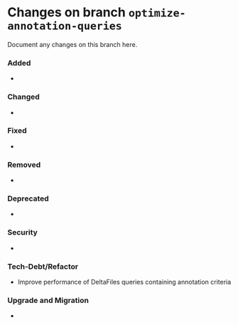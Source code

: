 # Changes on branch `optimize-annotation-queries`
Document any changes on this branch here.
### Added
- 

### Changed
- 

### Fixed
- 

### Removed
- 

### Deprecated
- 

### Security
- 

### Tech-Debt/Refactor
- Improve performance of DeltaFiles queries containing annotation criteria 

### Upgrade and Migration
- 
